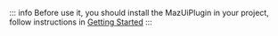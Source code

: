::: info
Before use it, you should install the MazUiPlugin in your project, follow instructions in [Getting Started](./../guide/getting-started.md)
:::
